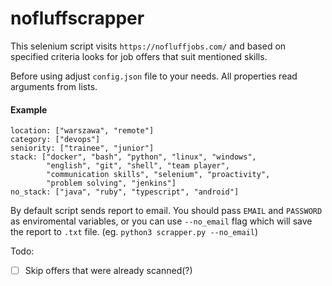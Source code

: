 # nofluffscrapper

This selenium script visits `https://nofluffjobs.com/` and based on specified criteria looks for job offers that suit mentioned skills.

Before using adjust `config.json` file to your needs. All properties read arguments from lists.

#### Example
```
location: ["warszawa", "remote"]
category: ["devops"]
seniority: ["trainee", "junior"]
stack: ["docker", "bash", "python", "linux", "windows",
        "english", "git", "shell", "team player",
        "communication skills", "selenium", "proactivity",
        "problem solving", "jenkins"]
no_stack: ["java", "ruby", "typescript", "android"]
```
By default script sends report to email. You should pass `EMAIL` and `PASSWORD` as enviromental variables, or you can use `--no_email` flag which will save the report to `.txt` file. (eg. `python3 scrapper.py --no_email`)

Todo:
- [ ] Skip offers that were already scanned(?)

